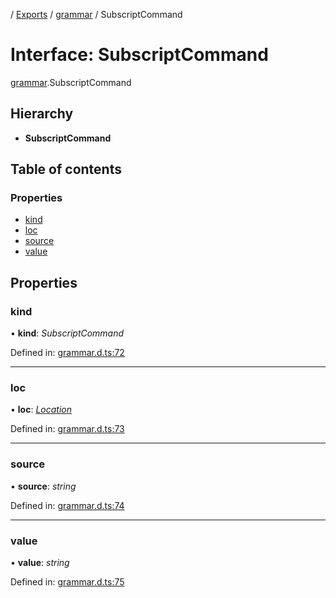 [](../README.md) / [Exports](../modules.md) / [grammar](../modules/grammar.md) / SubscriptCommand

# Interface: SubscriptCommand

[grammar](../modules/grammar.md).SubscriptCommand

## Hierarchy

* **SubscriptCommand**

## Table of contents

### Properties

- [kind](grammar.subscriptcommand.md#kind)
- [loc](grammar.subscriptcommand.md#loc)
- [source](grammar.subscriptcommand.md#source)
- [value](grammar.subscriptcommand.md#value)

## Properties

### kind

• **kind**: *SubscriptCommand*

Defined in: [grammar.d.ts:72](https://github.com/retorquere/bibtex-parser/blob/master/grammar.d.ts#L72)

___

### loc

• **loc**: [*Location*](grammar.location.md)

Defined in: [grammar.d.ts:73](https://github.com/retorquere/bibtex-parser/blob/master/grammar.d.ts#L73)

___

### source

• **source**: *string*

Defined in: [grammar.d.ts:74](https://github.com/retorquere/bibtex-parser/blob/master/grammar.d.ts#L74)

___

### value

• **value**: *string*

Defined in: [grammar.d.ts:75](https://github.com/retorquere/bibtex-parser/blob/master/grammar.d.ts#L75)
